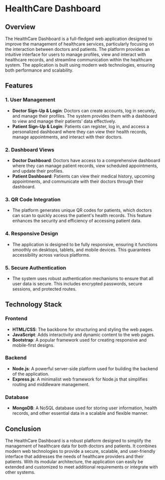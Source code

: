 # HealthCare Dashboard

## Overview
The HealthCare Dashboard is a full-fledged web application designed to improve the management of healthcare services, particularly focusing on the interaction between doctors and patients. The platform provides an intuitive interface for users to manage profiles, view and interact with healthcare records, and streamline communication within the healthcare system. The application is built using modern web technologies, ensuring both performance and scalability.

## Features

### 1. User Management
- **Doctor Sign-Up & Login**: Doctors can create accounts, log in securely, and manage their profiles. The system provides them with a dashboard to view and manage their patients' data effectively.
- **Patient Sign-Up & Login**: Patients can register, log in, and access a personalized dashboard where they can view their health records, manage appointments, and interact with their doctors.

### 2. Dashboard Views
- **Doctor Dashboard**: Doctors have access to a comprehensive dashboard where they can manage patient records, view scheduled appointments, and update their profiles.
- **Patient Dashboard**: Patients can view their medical history, upcoming appointments, and communicate with their doctors through their dashboard.

### 3. QR Code Integration
- The platform generates unique QR codes for patients, which doctors can scan to quickly access the patient's health records. This feature enhances the security and efficiency of accessing patient data.

### 4. Responsive Design
- The application is designed to be fully responsive, ensuring it functions smoothly on desktops, tablets, and mobile devices. This guarantees accessibility across various platforms.

### 5. Secure Authentication
- The system uses robust authentication mechanisms to ensure that all user data is secure. This includes encrypted passwords, secure sessions, and protected routes.

## Technology Stack

### Frontend
- **HTML/CSS**: The backbone for structuring and styling the web pages.
- **JavaScript**: Adds interactivity and dynamic content to the web pages.
- **Bootstrap**: A popular framework used for creating responsive and mobile-first designs.

### Backend
- **Node.js**: A powerful server-side platform used for building the backend of the application.
- **Express.js**: A minimalist web framework for Node.js that simplifies routing and middleware management.

### Database
- **MongoDB**: A NoSQL database used for storing user information, health records, and other essential data in a scalable and flexible manner.

## Conclusion

The HealthCare Dashboard is a robust platform designed to simplify the management of healthcare data for both doctors and patients. It combines modern web technologies to provide a secure, scalable, and user-friendly interface that addresses the needs of healthcare providers and their patients. With its modular architecture, the application can easily be extended and customized to meet additional requirements or integrate with other systems.





